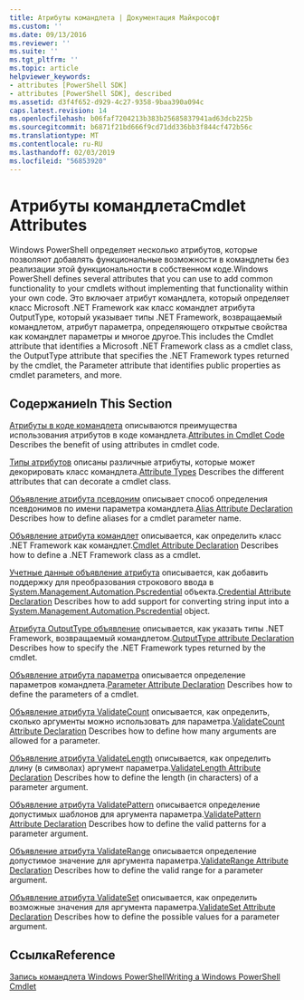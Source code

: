 ```yaml
---
title: Атрибуты командлета | Документация Майкрософт
ms.custom: ''
ms.date: 09/13/2016
ms.reviewer: ''
ms.suite: ''
ms.tgt_pltfrm: ''
ms.topic: article
helpviewer_keywords:
- attributes [PowerShell SDK]
- attributes [PowerShell SDK], described
ms.assetid: d3f4f652-d929-4c27-9358-9baa390a094c
caps.latest.revision: 14
ms.openlocfilehash: b06faf7204213b383b25685837941ad63dcb225b
ms.sourcegitcommit: b6871f21bd666f9cd71dd336bb3f844cf472b56c
ms.translationtype: MT
ms.contentlocale: ru-RU
ms.lasthandoff: 02/03/2019
ms.locfileid: "56853920"
---
```

# <a name="cmdlet-attributes"></a><span data-ttu-id="7f8b7-102">Атрибуты командлета</span><span class="sxs-lookup"><span data-stu-id="7f8b7-102">Cmdlet Attributes</span></span>

<span data-ttu-id="7f8b7-103">Windows PowerShell определяет несколько атрибутов, которые позволяют добавлять функциональные возможности в командлеты без реализации этой функциональности в собственном коде.</span><span class="sxs-lookup"><span data-stu-id="7f8b7-103">Windows PowerShell defines several attributes that you can use to add common functionality to your cmdlets without implementing that functionality within your own code.</span></span> <span data-ttu-id="7f8b7-104">Это включает атрибут командлета, который определяет класс Microsoft .NET Framework как класс командлет атрибута OutputType, который указывает типы .NET Framework, возвращаемый командлетом, атрибут параметра, определяющего открытые свойства как командлет параметры и многое другое.</span><span class="sxs-lookup"><span data-stu-id="7f8b7-104">This includes the Cmdlet attribute that identifies a Microsoft .NET Framework class as a cmdlet class, the OutputType attribute that specifies the .NET Framework types returned by the cmdlet, the Parameter attribute that identifies public properties as cmdlet parameters, and more.</span></span>

## <a name="in-this-section"></a><span data-ttu-id="7f8b7-105">Содержание</span><span class="sxs-lookup"><span data-stu-id="7f8b7-105">In This Section</span></span>

<span data-ttu-id="7f8b7-106">[Атрибуты в коде командлета](./attributes-in-cmdlet-code.md) описываются преимущества использования атрибутов в коде командлета.</span><span class="sxs-lookup"><span data-stu-id="7f8b7-106">[Attributes in Cmdlet Code](./attributes-in-cmdlet-code.md) Describes the benefit of using attributes in cmdlet code.</span></span>

<span data-ttu-id="7f8b7-107">[Типы атрибутов](./attribute-types.md) описаны различные атрибуты, которые может декорировать класс командлета.</span><span class="sxs-lookup"><span data-stu-id="7f8b7-107">[Attribute Types](./attribute-types.md) Describes the different attributes that can decorate a cmdlet class.</span></span>

<span data-ttu-id="7f8b7-108">[Объявление атрибута псевдоним](./alias-attribute-declaration.md) описывает способ определения псевдонимов по имени параметра командлета.</span><span class="sxs-lookup"><span data-stu-id="7f8b7-108">[Alias Attribute Declaration](./alias-attribute-declaration.md) Describes how to define aliases for a cmdlet parameter name.</span></span>

<span data-ttu-id="7f8b7-109">[Объявление атрибута командлет](./cmdlet-attribute-declaration.md) описывается, как определить класс .NET Framework как командлет.</span><span class="sxs-lookup"><span data-stu-id="7f8b7-109">[Cmdlet Attribute Declaration](./cmdlet-attribute-declaration.md) Describes how to define a .NET Framework class as a cmdlet.</span></span>

<span data-ttu-id="7f8b7-110">[Учетные данные объявление атрибута](./credential-attribute-declaration.md) описывается, как добавить поддержку для преобразования строкового ввода в [System.Management.Automation.Pscredential](/dotnet/api/System.Management.Automation.PSCredential) объекта.</span><span class="sxs-lookup"><span data-stu-id="7f8b7-110">[Credential Attribute Declaration](./credential-attribute-declaration.md) Describes how to add support for converting string input into a [System.Management.Automation.Pscredential](/dotnet/api/System.Management.Automation.PSCredential) object.</span></span>

<span data-ttu-id="7f8b7-111">[Атрибута OutputType объявление](./outputtype-attribute-declaration.md) описывается, как указать типы .NET Framework, возвращаемый командлетом.</span><span class="sxs-lookup"><span data-stu-id="7f8b7-111">[OutputType attribute Declaration](./outputtype-attribute-declaration.md) Describes how to specify the .NET Framework types returned by the cmdlet.</span></span>

<span data-ttu-id="7f8b7-112">[Объявление атрибута параметра](./parameter-attribute-declaration.md) описывается определение параметров командлета.</span><span class="sxs-lookup"><span data-stu-id="7f8b7-112">[Parameter Attribute Declaration](./parameter-attribute-declaration.md) Describes how to define the parameters of a cmdlet.</span></span>

<span data-ttu-id="7f8b7-113">[Объявление атрибута ValidateCount](./validatecount-attribute-declaration.md) описывается, как определить, сколько аргументы можно использовать для параметра.</span><span class="sxs-lookup"><span data-stu-id="7f8b7-113">[ValidateCount Attribute Declaration](./validatecount-attribute-declaration.md) Describes how to define how many arguments are allowed for a parameter.</span></span>

<span data-ttu-id="7f8b7-114">[Объявление атрибута ValidateLength](./validatelength-attribute-declaration.md) описывается, как определить длину (в символах) аргумент параметра.</span><span class="sxs-lookup"><span data-stu-id="7f8b7-114">[ValidateLength Attribute Declaration](./validatelength-attribute-declaration.md) Describes how to define the length (in characters) of a parameter argument.</span></span>

<span data-ttu-id="7f8b7-115">[Объявление атрибута ValidatePattern](./validatepattern-attribute-declaration.md) описывается определение допустимых шаблонов для аргумента параметра.</span><span class="sxs-lookup"><span data-stu-id="7f8b7-115">[ValidatePattern Attribute Declaration](./validatepattern-attribute-declaration.md) Describes how to define the valid patterns for a parameter argument.</span></span>

<span data-ttu-id="7f8b7-116">[Объявление атрибута ValidateRange](./validaterange-attribute-declaration.md) описывается определение допустимое значение для аргумента параметра.</span><span class="sxs-lookup"><span data-stu-id="7f8b7-116">[ValidateRange Attribute Declaration](./validaterange-attribute-declaration.md) Describes how to define the valid range for a parameter argument.</span></span>

<span data-ttu-id="7f8b7-117">[Объявление атрибута ValidateSet](./validateset-attribute-declaration.md) описывается, как определить возможные значения для аргумента параметра.</span><span class="sxs-lookup"><span data-stu-id="7f8b7-117">[ValidateSet Attribute Declaration](./validateset-attribute-declaration.md) Describes how to define the possible values for a parameter argument.</span></span>

## <a name="reference"></a><span data-ttu-id="7f8b7-118">Ссылка</span><span class="sxs-lookup"><span data-stu-id="7f8b7-118">Reference</span></span>

[<span data-ttu-id="7f8b7-119">Запись командлета Windows PowerShell</span><span class="sxs-lookup"><span data-stu-id="7f8b7-119">Writing a Windows PowerShell Cmdlet</span></span>](./writing-a-windows-powershell-cmdlet.md)
